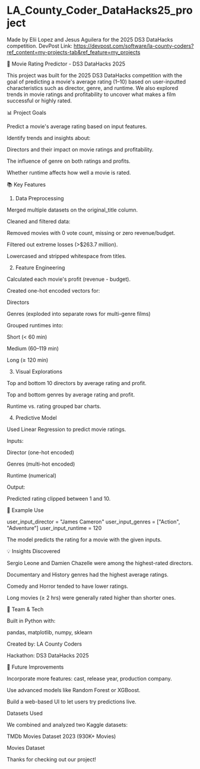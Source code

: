 # LA_County_Coder_DataHacks25_project
Made by Elii Lopez and Jesus Aguilera for the 2025 DS3 DataHacks competition. 
DevPost Link: https://devpost.com/software/la-county-coders?ref_content=my-projects-tab&ref_feature=my_projects

🎥 Movie Rating Predictor - DS3 DataHacks 2025

This project was built for the 2025 DS3 DataHacks competition with the goal of predicting a movie's average rating (1–10) based on user-inputted characteristics such as director, genre, and runtime. We also explored trends in movie ratings and profitability to uncover what makes a film successful or highly rated.


📊 Project Goals

Predict a movie's average rating based on input features.

Identify trends and insights about:

Directors and their impact on movie ratings and profitability.

The influence of genre on both ratings and profits.

Whether runtime affects how well a movie is rated.

📚 Key Features

1. Data Preprocessing

Merged multiple datasets on the original_title column.

Cleaned and filtered data:

Removed movies with 0 vote count, missing or zero revenue/budget.

Filtered out extreme losses (>$263.7 million).

Lowercased and stripped whitespace from titles.

2. Feature Engineering

Calculated each movie's profit (revenue - budget).

Created one-hot encoded vectors for:

Directors

Genres (exploded into separate rows for multi-genre films)

Grouped runtimes into:

Short (< 60 min)

Medium (60–119 min)

Long (≥ 120 min)

3. Visual Explorations

Top and bottom 10 directors by average rating and profit.

Top and bottom genres by average rating and profit.

Runtime vs. rating grouped bar charts.

4. Predictive Model

Used Linear Regression to predict movie ratings.

Inputs:

Director (one-hot encoded)

Genres (multi-hot encoded)

Runtime (numerical)

Output:

Predicted rating clipped between 1 and 10.

🔮 Example Use

user_input_director = "James Cameron"
user_input_genres = ["Action", "Adventure"]
user_input_runtime = 120

The model predicts the rating for a movie with the given inputs.

💡 Insights Discovered

Sergio Leone and Damien Chazelle were among the highest-rated directors.

Documentary and History genres had the highest average ratings.

Comedy and Horror tended to have lower ratings.

Long movies (≥ 2 hrs) were generally rated higher than shorter ones.

🤖 Team & Tech

Built in Python with:

pandas, matplotlib, numpy, sklearn

Created by: LA County Coders

Hackathon: DS3 DataHacks 2025

🚀 Future Improvements

Incorporate more features: cast, release year, production company.

Use advanced models like Random Forest or XGBoost.

Build a web-based UI to let users try predictions live.

Datasets Used

We combined and analyzed two Kaggle datasets:

TMDb Movies Dataset 2023 (930K+ Movies)

Movies Dataset

Thanks for checking out our project!
